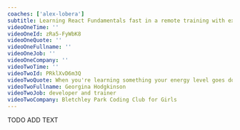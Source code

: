```yaml
---
coaches: ['alex-lobera']
subtitle: Learning React Fundamentals fast in a remote training with expert coaches teaching you React live
videoOneTime: ''
videoOneId: zRa5-FyWbK8
videoOneQuote: ''
videoOneFullname: ''
videoOneJob: ''
videoOneCompany: ''
videoTwoTime: ''
videoTwoId: PRklXvD6m3Q
videoTwoQuote: When you're learning something your energy level goes down a little bit. But they [the coaches] were able to bring it up, they're really funny and also got such brilliant humour
videoTwoFullname: Georgina Hodgkinson
videoTwoJob: developer and trainer
videoTwoCompany: Bletchley Park Coding Club for Girls
---
```


TODO ADD TEXT
